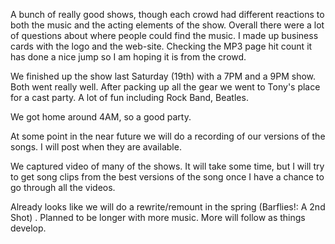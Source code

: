 A bunch of really good shows, though each crowd had different reactions to both the music and the acting elements of the show.  Overall there were a lot of questions about where people could find the music.  I made up business cards with the logo and the web-site.  Checking the MP3 page hit count it has done a nice jump so I am hoping it is from the crowd.

We finished up the show last Saturday (19th) with a 7PM and a 9PM show.  Both went really well.  After packing up all the gear we went to Tony's place for a cast party.  A lot of fun including Rock Band, Beatles.
We got home around 4AM, so a good party.

At some point in the near future we will do a recording of our versions of the songs.  I will post when they are available.

We captured video of many of the shows.  It will take some time, but I will try to get song clips from the best versions of the song once I have a chance to go through all the videos.

Already looks like we will do a rewrite/remount in the spring  (Barflies!:  A 2nd Shot) .  Planned to be longer with more music.  More will follow as things develop.